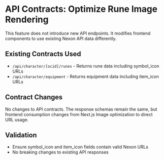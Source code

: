 # API Contracts: Optimize Rune Image Rendering

This feature does not introduce new API endpoints. It modifies frontend components to use existing Nexon API data differently.

## Existing Contracts Used

- `/api/character/[ocid]/runes` - Returns rune data including symbol_icon URLs
- `/api/character/equipment` - Returns equipment data including item_icon URLs

## Contract Changes

No changes to API contracts. The response schemas remain the same, but frontend consumption changes from Next.js Image optimization to direct URL usage.

## Validation

- Ensure symbol_icon and item_icon fields contain valid Nexon URLs
- No breaking changes to existing API responses

